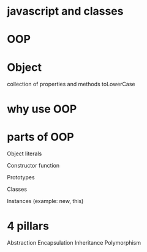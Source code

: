 # javascript and classes


# OOP

# Object
collection of properties and methods
toLowerCase


# why use OOP


# parts of OOP
Object literals

Constructor function

Prototypes

Classes

Instances (example: new, this)



# 4 pillars
Abstraction Encapsulation Inheritance Polymorphism